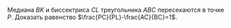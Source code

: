 Медиана $BK$ и биссектриса $CL$ треугольника $ABC$ пересекаются в точке $P$. Доказать равенство $\frac{PC}{PL}-\frac{AC}{BC}=1$.